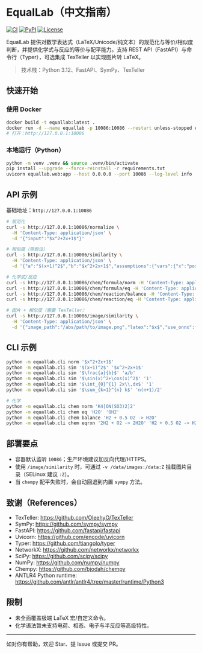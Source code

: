 # EqualLab（中文指南）

[![CI](https://github.com/OWNER/EqualLab/actions/workflows/ci.yml/badge.svg)](https://github.com/OWNER/EqualLab/actions)
[![PyPI](https://img.shields.io/pypi/v/equallab.svg)](https://pypi.org/project/equallab/)
[![License](https://img.shields.io/badge/License-MIT-green.svg)](./LICENSE)

EqualLab 提供对数学表达式（LaTeX/Unicode/纯文本）的规范化与等价/相似度判断，并提供化学式与反应的等价与配平能力。支持 REST API（FastAPI）与命令行（Typer），可选集成 TexTeller 以实现图片转 LaTeX。

> 技术栈：Python 3.12、FastAPI、SymPy、TexTeller

## 快速开始

### 使用 Docker
```bash
docker build -t equallab:latest .
docker run -d --name equallab -p 10086:10086 --restart unless-stopped equallab:latest
# 打开：http://127.0.0.1:10086
```

### 本地运行（Python）
```bash
python -m venv .venv && source .venv/bin/activate
pip install --upgrade --force-reinstall -r requirements.txt
uvicorn equallab.web:app --host 0.0.0.0 --port 10086 --log-level info
```

## API 示例
基础地址：`http://127.0.0.1:10086`
```bash
# 规范化
curl -s http://127.0.0.1:10086/normalize \
  -H 'Content-Type: application/json' \
  -d '{"input":"$x^2+2x+1$"}'

# 相似度（带假设）
curl -s http://127.0.0.1:10086/similarity \
  -H 'Content-Type: application/json' \
  -d '{"a":"$(x+1)^2$","b":"$x^2+2x+1$","assumptions":{"vars":{"x":"positive"}}}'

# 化学式/反应
curl -s http://127.0.0.1:10086/chem/formula/norm -H 'Content-Type: application/json' -d '{"input":"K4[ON(SO3)2]2"}'
curl -s http://127.0.0.1:10086/chem/formula/eq -H 'Content-Type: application/json' -d '{"a":"H2O","b":"OH2"}'
curl -s http://127.0.0.1:10086/chem/reaction/balance -H 'Content-Type: application/json' -d '{"reaction":"H2 + 0.5 O2 -> H2O"}'
curl -s http://127.0.0.1:10086/chem/reaction/eq -H 'Content-Type: application/json' -d '{"a":"2H2 + O2 -> 2H2O","b":"H2 + 0.5 O2 -> H2O"}'

# 图片 + 相似度（需要 TexTeller）
curl -s http://127.0.0.1:10086/image/similarity \
  -H 'Content-Type: application/json' \
  -d '{"image_path":"/abs/path/to/image.png","latex":"$x$","use_onnx":false}'
```

## CLI 示例
```bash
python -m equallab.cli norm '$x^2+2x+1$'
python -m equallab.cli sim '$(x+1)^2$' '$x^2+2x+1$'
python -m equallab.cli sim '$\frac{a}{b}$' 'a/b'
python -m equallab.cli sim '$\sin(x)^2+\cos(x)^2$' '1'
python -m equallab.cli sim '$\int_{0}^{1} 2x\\,dx$' '1'
python -m equallab.cli sim '$\sum_{k=1}^{n} k$' 'n(n+1)/2'

# 化学
python -m equallab.cli chem norm 'K4[ON(SO3)2]2'
python -m equallab.cli chem eq 'H2O' 'OH2'
python -m equallab.cli chem balance 'H2 + 0.5 O2 -> H2O'
python -m equallab.cli chem eqrxn '2H2 + O2 -> 2H2O' 'H2 + 0.5 O2 -> H2O'
```

## 部署要点
- 容器默认监听 `10086`；生产环境建议加反向代理/HTTPS。
- 使用 `/image/similarity` 时，可通过 `-v /data/images:/data:Z` 挂载图片目录（SELinux 建议 `:Z`）。
- 当 `chempy` 配平失败时，会自动回退到内置 `sympy` 方法。

## 致谢（References）
- TexTeller: https://github.com/OleehyO/TexTeller
- SymPy: https://github.com/sympy/sympy
- FastAPI: https://github.com/fastapi/fastapi
- Uvicorn: https://github.com/encode/uvicorn
- Typer: https://github.com/tiangolo/typer
- NetworkX: https://github.com/networkx/networkx
- SciPy: https://github.com/scipy/scipy
- NumPy: https://github.com/numpy/numpy
- Chempy: https://github.com/bjodah/chempy
- ANTLR4 Python runtime: https://github.com/antlr/antlr4/tree/master/runtime/Python3

## 限制
- 未全面覆盖极端 LaTeX 宏/自定义命令。
- 化学语法暂未支持电荷、相态、电子与半反应等高级特性。

---

如对你有帮助，欢迎 Star、提 Issue 或提交 PR。
